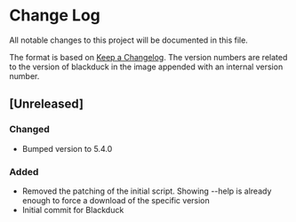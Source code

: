 # Change Log
All notable changes to this project will be documented in this file.

The format is based on [Keep a Changelog](http://keepachangelog.com/).
The version numbers are related to the version of blackduck in the image appended with an internal version number.

## [Unreleased]

### Changed
- Bumped version to 5.4.0

### Added
- Removed the patching of the initial script. 
  Showing --help is already enough to force a download of the specific version
- Initial commit for Blackduck
